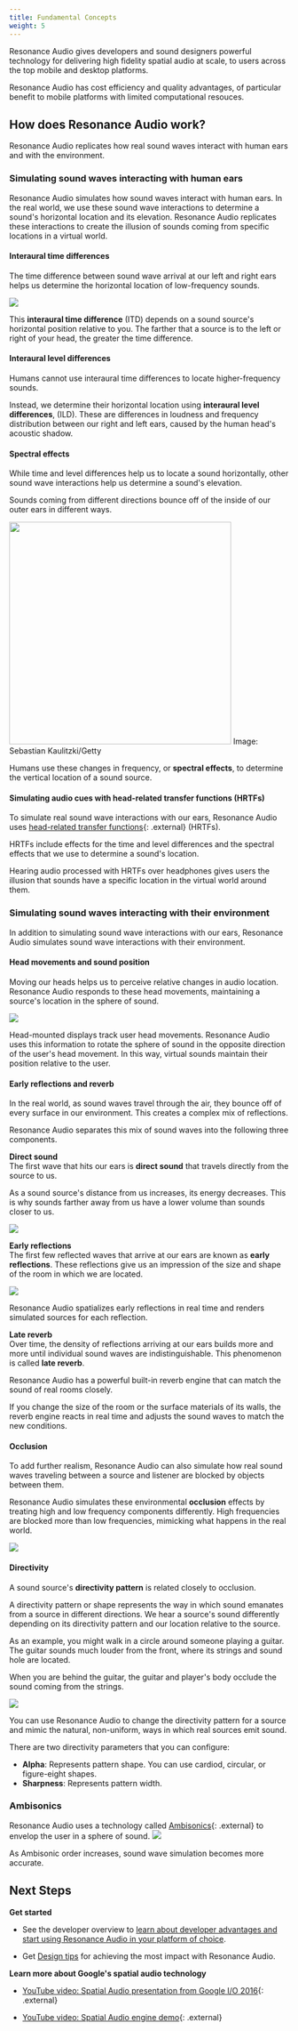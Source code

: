 ```yaml
---
title: Fundamental Concepts
weight: 5
---
```



Resonance Audio gives developers and sound designers powerful technology
for delivering high fidelity spatial audio at scale, to users across the
top mobile and desktop platforms.

Resonance Audio has cost efficiency and quality advantages, of particular
benefit to mobile platforms with limited computational resouces.


## How does Resonance Audio work?
Resonance Audio replicates how real sound waves interact with human ears and
with the environment.

### Simulating sound waves interacting with human ears
Resonance Audio simulates how sound waves interact with human ears.
In the real world, we use these sound wave interactions to determine a sound's
horizontal location and its elevation. Resonance Audio replicates these
interactions to create the illusion of sounds coming from specific locations in
a virtual world.


#### Interaural time differences
The time difference between sound wave arrival at our left and
right ears helps us determine the horizontal location of low-frequency sounds.

<img src="/images/concepts/soundwave-to-ears3.gif">

This **interaural time difference** (ITD) depends on a sound source's
horizontal position relative to you. The farther that a source is to the left
or right of your head, the greater the time difference.


#### Interaural level differences
Humans cannot use interaural time differences to locate higher-frequency sounds.

Instead, we determine their horizontal location using **interaural level differences**,
(ILD). These are differences in
loudness and frequency distribution between our right and left ears, caused by
the human head's acoustic shadow.

#### Spectral effects
While time and level differences help us to locate a sound horizontally, other
sound wave interactions help us determine a sound's elevation.

Sounds coming from different directions bounce off of the
inside of our outer ears in different ways.


<img src="/images/concepts/sound-hits-ears.png" width="400px">
Image: Sebastian Kaulitzki/Getty

Humans use these changes in frequency, or **spectral effects**,
to determine the vertical location of a sound source.<br>


#### Simulating audio cues with head-related transfer functions (HRTFs)
To simulate real sound wave interactions with our ears, Resonance Audio uses
[head-related transfer functions](//en.wikipedia.org/wiki/Head-related_transfer_function){: .external} (HRTFs).

HRTFs include effects for the time and level differences and the spectral
effects that we use to determine a sound's location.

Hearing audio processed with HRTFs over headphones gives users the illusion that
sounds have a specific location in the virtual world around them.


### Simulating sound waves interacting with their environment
In addition to simulating sound wave interactions with our ears, Resonance Audio
simulates sound wave interactions with their environment.


#### Head movements and sound position
Moving our heads helps us to perceive relative changes in audio location.
Resonance Audio responds to these head movements, maintaining a source's location
in the sphere of sound.

<img src="/images/concepts/spatial-rotate.gif">

Head-mounted displays track user head movements. Resonance Audio uses this
information to rotate the sphere of sound in the opposite direction of the user's
head movement. In this way, virtual sounds maintain their position relative to
the user.


#### Early reflections and reverb
In the real world, as sound waves travel through the air, they bounce off of
every surface in our environment. This creates a complex mix of reflections.

Resonance Audio separates this mix of sound waves into the following
three components.

**Direct sound**<br>
The first wave that hits our ears is **direct sound** that travels
directly from the source to us.

As a sound source's distance from us increases, its energy decreases. This is
why sounds farther away from us have a lower volume than sounds closer to us.

<img src="/images/concepts/distance-from-speaker.png">

**Early reflections**<br>
The first few reflected waves that arrive at our ears are known as **early
reflections**. These reflections give us an impression of the size and shape of
the room in which we are located.

<img src="/images/concepts/reflections.png">

Resonance Audio spatializes early reflections in real time and renders simulated
sources for each reflection.

**Late reverb**<br>
Over time, the density of reflections arriving at our ears builds more and
more until individual sound waves are indistinguishable. This phenomenon is
called **late reverb**.

Resonance Audio has a powerful built-in reverb engine that can match the sound
of real rooms closely.

If you change the size of the room or the surface materials of its walls,
the reverb engine reacts in real time and adjusts the sound waves to match the
new conditions.

#### Occlusion
To add further realism, Resonance Audio can also simulate how real sound waves
traveling between a source and listener are blocked by objects between them.

Resonance Audio simulates these environmental **occlusion** effects by treating
high and low frequency components differently. High frequencies are blocked
more than low frequencies, mimicking what happens in the real world.

<img src="/images/concepts/sound-occluded.png">

#### Directivity
A sound source's **directivity pattern** is related closely to occlusion.

A directivity pattern or shape represents the way in which sound emanates from a
source in different directions. We hear a source's sound differently depending
on its directivity pattern and our location relative to the source.

As an example, you might walk in a circle around someone playing a guitar.
The guitar sounds much louder from the front, where its strings and sound hole
are located.

When you are behind the guitar, the guitar and player's body occlude the sound
coming from the strings.

<img src="/images/concepts/directivity2.gif">

You can use Resonance Audio to change the directivity pattern for a source and
mimic the natural, non-uniform, ways in which real sources emit sound.

There are two directivity parameters that you can configure:

*   **Alpha**: Represents pattern shape. You can use cardiod, circular, or
               figure-eight shapes.
*   **Sharpness**: Represents pattern width.

### Ambisonics

Resonance Audio uses a technology called [Ambisonics](//en.wikipedia.org/wiki/Ambisonics){: .external}
to envelop the user in a sphere of sound.
<img src="/images/concepts/speakers-surround-head-3d.png">

As Ambisonic order increases, sound wave simulation becomes more accurate.


## Next Steps

**Get started**

*  See the developer overview to [learn about developer advantages and start using Resonance Audio in
   your platform of choice](/develop/overview).

*  Get [Design tips](/develop/design-tips) for achieving the
   most impact with Resonance Audio.

**Learn more about Google's spatial audio technology**

*  [YouTube video: Spatial Audio presentation from Google I/O 2016](https://youtu.be/Na4DYI-WjlI){: .external}

*  [YouTube video: Spatial Audio engine demo](https://youtu.be/I9zf4hCjRg0){: .external}


